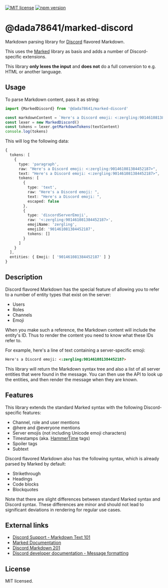 [![MIT license](https://img.shields.io/badge/license-MIT-brightgreen.svg)](https://opensource.org/licenses/MIT) [![npm version](https://badge.fury.io/js/@dada78641%2Fmarked-discord.svg)](https://badge.fury.io/js/@dada78641%2Fmarked-discord)

# @dada78641/marked-discord

Markdown parsing library for [Discord](https://discord.com/) flavored Markdown.

This uses the [Marked](https://github.com/markedjs/marked) library as basis and adds a number of Discord-specific extensions.

This library **only lexes the input** and **does not** do a full conversion to e.g. HTML or another language.

## Usage

To parse Markdown content, pass it as string:

```ts
import {MarkedDiscord} from '@dada78641/marked-discord'

const markdownContent = `Here's a Discord emoji: <:zergling:901461081384452187>`
const lexer = new MarkedDiscord()
const tokens = lexer.getMarkdownTokens(textContent)
console.log(tokens)
```

This will log the following data:

```ts
{
  tokens: [
    {
      type: 'paragraph',
      raw: "Here's a Discord emoji: <:zergling:901461081384452187>",
      text: "Here's a Discord emoji: <:zergling:901461081384452187>",
      tokens: [
        {
          type: 'text',
          raw: "Here's a Discord emoji: ",
          text: "Here's a Discord emoji: ",
          escaped: false
        },
        {
          type: 'discordServerEmoji',
          raw: '<:zergling:901461081384452187>',
          emojiName: 'zergling',
          emojiId: '901461081384452187',
          tokens: []
        }
      ]
    }
  ],
  entities: { Emoji: [ '901461081384452187' ] }
}
```

## Description

Discord flavored Markdown has the special feature of allowing you to refer to a number of entity types that exist on the server:

* Users
* Roles
* Channels
* Emoji

When you make such a reference, the Markdown content will include the entity's ID. Thus to render the content you need to know what these IDs refer to.

For example, here's a line of text containing a server-specific emoji:

```md
Here's a Discord emoji: <:zergling:901461081384452187>
```

This library will return the Markdown syntax tree and also a list of all server entities that were found in the message. You can then use the API to look up the entities, and then render the message when they are known.

## Features

This library extends the standard Marked syntax with the following Discord-specific features:

* Channel, role and user mentions
* @here and @everyone mentions
* Server emojis (not including Unicode emoji characters)
* Timestamps (aka. [HammerTime](https://hammertime.cyou/) tags)
* Spoiler tags
* Subtext

Discord flavored Markdown also has the following syntax, which is already parsed by Marked by default:

* Strikethrough
* Headings
* Code blocks
* Blockquotes

Note that there are slight differences between standard Marked syntax and Discord syntax. These differences are minor and should not lead to significant deviations in rendering for regular use cases.

## External links

* [Discord Support - Markdown Text 101](https://support.discord.com/hc/en-us/articles/210298617-Markdown-Text-101-Chat-Formatting-Bold-Italic-Underline)
* [Marked Documentation](https://marked.js.org/)
* [Discord Markdown 201](https://github.com/ParadoxV5/Discord-Markdown)
* [Discord developer documentation - Message formatting](https://discord.com/developers/docs/reference#message-formatting)

## License

MIT licensed.
